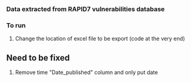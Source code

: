 ### Data extracted from RAPID7 vulnerabilities database

### To run
1. Change the location of excel file to be export (code at the very end)

## Need to be fixed
1. Remove time "Date_published" column and only put date

